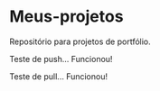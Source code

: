 # Meus-projetos
 Repositório para projetos de portfólio.

Teste de push... Funcionou!

Teste de pull... Funcionou!